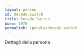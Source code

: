 ```yaml
---
layout: person
id: decade.switch
title: Decade Switch
born: 1978
permalink: /people/decade.switch
---
```


Dettagli della persona 